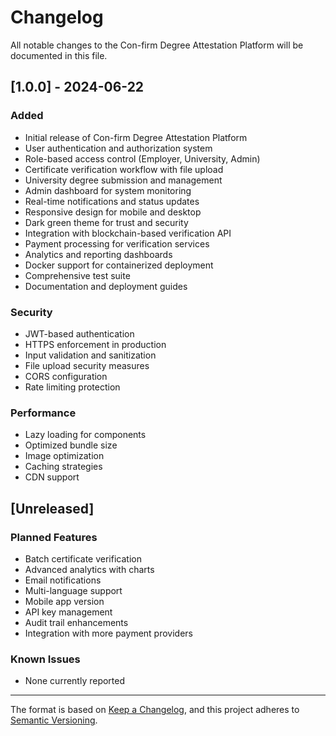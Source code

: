 # Changelog

All notable changes to the Con-firm Degree Attestation Platform will be documented in this file.

## [1.0.0] - 2024-06-22

### Added
- Initial release of Con-firm Degree Attestation Platform
- User authentication and authorization system
- Role-based access control (Employer, University, Admin)
- Certificate verification workflow with file upload
- University degree submission and management
- Admin dashboard for system monitoring
- Real-time notifications and status updates
- Responsive design for mobile and desktop
- Dark green theme for trust and security
- Integration with blockchain-based verification API
- Payment processing for verification services
- Analytics and reporting dashboards
- Docker support for containerized deployment
- Comprehensive test suite
- Documentation and deployment guides

### Security
- JWT-based authentication
- HTTPS enforcement in production
- Input validation and sanitization
- File upload security measures
- CORS configuration
- Rate limiting protection

### Performance
- Lazy loading for components
- Optimized bundle size
- Image optimization
- Caching strategies
- CDN support

## [Unreleased]

### Planned Features
- Batch certificate verification
- Advanced analytics with charts
- Email notifications
- Multi-language support
- Mobile app version
- API key management
- Audit trail enhancements
- Integration with more payment providers

### Known Issues
- None currently reported

---

The format is based on [Keep a Changelog](https://keepachangelog.com/en/1.0.0/),
and this project adheres to [Semantic Versioning](https://semver.org/spec/v2.0.0.html).
